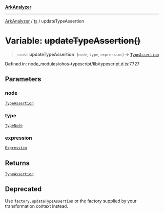 [**ArkAnalyzer**](../../../../README.md)

***

[ArkAnalyzer](../../../../globals.md) / [ts](../README.md) / updateTypeAssertion

# Variable: ~~updateTypeAssertion()~~

> `const` **updateTypeAssertion**: (`node`, `type`, `expression`) => [`TypeAssertion`](../interfaces/TypeAssertion.md)

Defined in: node\_modules/ohos-typescript/lib/typescript.d.ts:7727

## Parameters

### node

[`TypeAssertion`](../interfaces/TypeAssertion.md)

### type

[`TypeNode`](../interfaces/TypeNode.md)

### expression

[`Expression`](../interfaces/Expression.md)

## Returns

[`TypeAssertion`](../interfaces/TypeAssertion.md)

## Deprecated

Use `factory.updateTypeAssertion` or the factory supplied by your transformation context instead.
